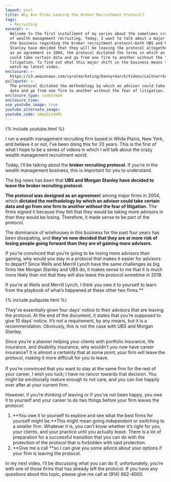 ```yaml
---
layout: post
title: Why Are Firms Leaving the Broker Recruitment Protocol?
tags:
  - Recruiting
excerpt: >-
  Welcome to the first installment of my series about the sometimes crazy world
  of wealth management recruiting. Today, I want to talk about a major change in
  the business regarding the broker recruitment protocol—both UBS and Morgan
  Stanley have decided that they will be leaving the protocol altogether. Formed
  as an agreement in 2004, the protocol dictated the terms in which an advisor
  could take certain data and go from one firm to another without the fear of
  litigation. To find out what this major shift in the business means to you,
  watch my latest video.
enclosure: >-
  https://s3.amazonaws.com/vyralmarketing/Danny+Sarch/Videos/Leitner+Sarch+Consultants+%257C+Why+Are+Firms+Leaving+the+Broker+Recruitment+Protocol%253F.mp4
pullquote: >-
  The protocol dictated the methodology by which an advisor could take certain
  data and go from one firm to another without the fear of litigation.
enclosure_type: video/mp4
enclosure_time:
use_youtube_image: true
youtube_alternate_image:
youtube_code: uNepOzi4mMc
---
```



{% include youtube.html %}

I run a wealth management recruiting firm based in White Plains, New York, and believe it or not, I’ve been doing this for 33 years. This is the first of what I hope to be a series of videos in which I will talk about the crazy wealth management recruitment world.

Today, I’ll be talking about the **broker recruiting protocol.** If you’re in the wealth management business, this is important for you to understand.

The big news has been that **UBS and Morgan Stanley have decided to leave the broker recruiting protocol.**

**The protocol was designed as an agreemen**t among major firms in 2004, which **dictated the methodology by which an advisor could take certain data and go from one firm to another without the fear of litigation.** The firms signed it because they felt that they would be taking more advisors in than they would be losing. Therefore, it made sense to be part of the protocol.

The dominance of wirehouses in this business for the past four years has been dissipating, and **they’ve now decided that they are at more risk of losing people going forward than they are of gaining more advisors.**

If you’re convinced that you’re going to be losing more advisors than gaining, why would you stay in a protocol that makes it easier for advisors to depart? Since Wells and Merrill Lynch have the same challenges as big firms like Morgan Stanley and UBS do, it makes sense to me that it is much more likely than not that they will also leave the protocol sometime in 2018.

If you’re at Wells and Merrill Lynch, I think you owe it to yourself to learn from the playbook of what’s happened at these other two firms.\*\*

{% include pullquote.html %}

They’ve essentially given four days’ notice to their advisors that are leaving the protocol. At the end of the document, it states that you’re supposed to give 10 days’ notice. It’s not a requirement, by any means, but it is a recommendation. Obviously, this is not the case with UBS and Morgan Stanley.

Since you’re a planner helping your clients with portfolio insurance, life insurance, and disability insurance, why wouldn’t you now have career insurance? It is almost a certainty that at some point, your firm will leave the protocol, making it more difficult for you to leave.<br><br>If you’re convinced that you want to stay at the same firm for the rest of your career, I wish you luck; I have no rancor towards that decision. You might be emotionally mature enough to not care, and you can live happily ever after at your current firm.

However, if you’re thinking of leaving or if you’ve not been happy, you owe it to yourself and your career to do two things before your firm leaves the protocol:

1. **You owe it to yourself to explore and see what the best firms for yourself might be.**This might mean going independent or switching to a smaller firm. Whatever it is, you can’t know whether it’s right for you, your clients, and your practice until you actually leave. There is a lot of preparation for a successful transition that you can do with the protection of the protocol that is forbidden with said protection.
2. **Give me a call&nbsp;**so I can give you some advice about your options if your firm is leaving the protocol.

In my next video, I’ll be discussing what you can do if, unfortunately, you’re with one of those firms that has already left the protocol. If you have any questions about this topic, please give me call at (914) 682-4000.